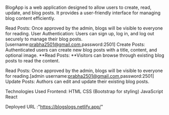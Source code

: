 BlogApp is a web application designed to allow users to create, read, update, and  blog posts. It provides a user-friendly interface for managing blog content efficiently.

Read Posts: Once approved by the admin, blogs will be visible to everyone for reading.
User Authentication: Users can sign up, log in, and log out securely to manage their blog posts.[username:prabha2501@gmail.com,password:2501] Create Posts: Authenticated users can create new blog posts with a title, content, and optional image. **Read Posts: **Visitors can browse through existing blog posts to read the content.

Read Posts: Once approved by the admin, blogs will be visible to everyone for reading.[admin username:prabha2501@gmail.com,password:2501]
Update Posts: Authors can edit and update their existing blog posts.

Technologies Used Frontend: HTML CSS (Bootstrap for styling) JavaScript React

Deployed URL :"https://blogslogs.netlify.app/"
